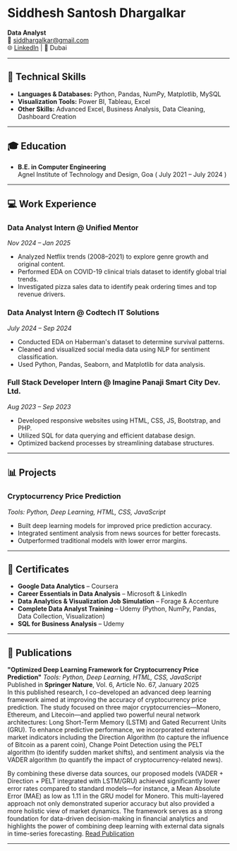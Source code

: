 # Siddhesh Santosh Dhargalkar  
**Data Analyst**   
📧 siddhargalkar@gmail.com  
🌐 [LinkedIn]([https://www.linkedin.com/in/your-link](https://www.linkedin.com/in/siddhesh-dhargalkar-b7a36515b/)) | 📍 Dubai  

---

## 💼 Technical Skills

- **Languages & Databases:** Python, Pandas, NumPy, Matplotlib, MySQL  
- **Visualization Tools:** Power BI, Tableau, Excel  
- **Other Skills:** Advanced Excel, Business Analysis, Data Cleaning, Dashboard Creation

---

## 🎓 Education

- **B.E. in Computer Engineering**  
  Agnel Institute of Technology and Design, Goa ( July 2021 – July 2024 )

---

## 💻 Work Experience

### **Data Analyst Intern @ Unified Mentor**  
_Nov 2024 – Jan 2025_  
- Analyzed Netflix trends (2008–2021) to explore genre growth and original content.  
- Performed EDA on COVID-19 clinical trials dataset to identify global trial trends.  
- Investigated pizza sales data to identify peak ordering times and top revenue drivers.

### **Data Analyst Intern @ Codtech IT Solutions**  
_July 2024 – Sep 2024_  
- Conducted EDA on Haberman's dataset to determine survival patterns.  
- Cleaned and visualized social media data using NLP for sentiment classification.  
- Used Python, Pandas, Seaborn, and Matplotlib for data analysis.

### **Full Stack Developer Intern @ Imagine Panaji Smart City Dev. Ltd.**  
_Aug 2023 – Sep 2023_  
- Developed responsive websites using HTML, CSS, JS, Bootstrap, and PHP.  
- Utilized SQL for data querying and efficient database design.  
- Optimized backend processes by streamlining database structures.

---

## 📊 Projects

### **Cryptocurrency Price Prediction**  
_Tools: Python, Deep Learning, HTML, CSS, JavaScript_  
- Built deep learning models for improved price prediction accuracy.  
- Integrated sentiment analysis from news sources for better forecasts.  
- Outperformed traditional models with lower error margins.  

---

## 📜 Certificates

- **Google Data Analytics** – Coursera  
- **Career Essentials in Data Analysis** – Microsoft & LinkedIn  
- **Data Analytics & Visualization Job Simulation** – Forage & Accenture  
- **Complete Data Analyst Training** – Udemy (Python, NumPy, Pandas, Data Collection, Visualization)  
- **SQL for Business Analysis** – Udemy  

---

## 📝 Publications

**"Optimized Deep Learning Framework for Cryptocurrency Price Prediction"** 
_Tools: Python, Deep Learning, HTML, CSS, JavaScript_
Published in **Springer Nature**, Vol. 6, Article No. 67, January 2025  
In this published research, I co-developed an advanced deep learning framework aimed at improving the accuracy of cryptocurrency price prediction. The study focused on three major cryptocurrencies—Monero, Ethereum, and Litecoin—and applied two powerful neural network architectures: Long Short-Term Memory (LSTM) and Gated Recurrent Units (GRU). To enhance predictive performance, we incorporated external market indicators including the Direction Algorithm (to capture the influence of Bitcoin as a parent coin), Change Point Detection using the PELT algorithm (to identify sudden market shifts), and sentiment analysis via the VADER algorithm (to quantify the impact of cryptocurrency-related news).

By combining these diverse data sources, our proposed models (VADER + Direction + PELT integrated with LSTM/GRU) achieved significantly lower error rates compared to standard models—for instance, a Mean Absolute Error (MAE) as low as 1.11 in the GRU model for Monero. This multi-layered approach not only demonstrated superior accuracy but also provided a more holistic view of market dynamics. The framework serves as a strong foundation for data-driven decision-making in financial analytics and highlights the power of combining deep learning with external data signals in time-series forecasting.
[Read Publication](https://link.springer.com/article/10.1007/s42979-024-03611-9)

---

